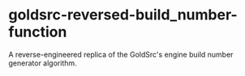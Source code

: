 # goldsrc-reversed-build_number-function
A reverse-engineered replica of the GoldSrc's engine build number generator algorithm.
